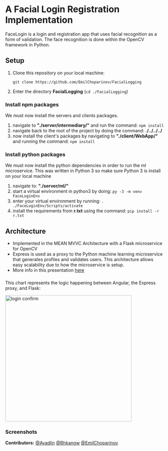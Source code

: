 # A Facial Login Registration Implementation
FaceLogin is a login and registration app that uses facial recognition as a form of validation. The face recognition is done within the OpenCV framework in Python.

## Setup
1. Clone this repository on your local machine:


    `git clone https://github.com/EmilChoparinov/FacialLogging`

2. Enter the directory **FacialLogging** (`cd ./FacialLogging`)

### Install npm packages
We must now install the servers and clients packages.

1. navigate to **"./server/intermediary/"** and run the command: `npm install`
2. navigate back to the root of the project by doing the command: **./../../../**
3. now install the client's packages by navigating to **"./client/WebApp/"** and running the command: `npm install`

### Install python packages
We must now install the python dependencies in order to run the ml microservice. This was written in Python 3 so make sure Python 3
is install on your local machine
1. navigate to: **"./server/ml/"**
2. start a virtual environment in python3 by doing: `py -3 -m venv FaceLoginEnv`
3. enter your virtual environment by running: `. ./FaceLoginEnv/Scripts/activate`
4. install the requirements from **r.txt** using the command: `pip install -r r.txt`

## Architecture
- Implemented in the MEAN MVVC Architecture with a Flask microservice for OpenCV
- Express is used as a proxy to the Python machine learning microservice that generates profiles and validates users. This architecture allows easy scalability due to how the microservice is setup.
- More info in this presentation [here](https://github.com/EmilChoparinov/FacialLogging/#)

###

This chart represents the logic happening between Angular, the Express proxy, and Flask:

<img src="https://i.imgur.com/mdqFSuz.png" alt="login confirm" width=400>

### Screenshots

**Contributors:** [@Ayadlin](https://github.com/ayadlin) [@Bhkangw](https://github.com/bhkangw) [@EmilChoparinov](https://github.com/EmilChoparinov/)
